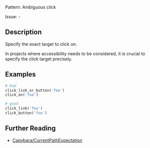 Pattern: Ambiguous click

Issue: -

## Description

Specify the exact target to click on.

In projects where accessibility needs to be considered, it is crucial to specify the click target precisely.

## Examples

```ruby
# bad
click_link_or_button('foo')
click_on('foo')

# good
click_link('foo')
click_button('foo')
```

## Further Reading

* [Capybara/CurrentPathExpectation](https://docs.rubocop.org/rubocop-capybara/cops_capybara.html#capybaraambiguousclick)